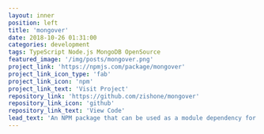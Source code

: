 ```yaml
---
layout: inner
position: left
title: 'mongover'
date: 2018-10-26 01:31:00
categories: development
tags: TypeScript Node.js MongoDB OpenSource
featured_image: '/img/posts/mongover.png'
project_link: 'https://npmjs.com/package/mongover'
project_link_icon_type: 'fab'
project_link_icon: 'npm'
project_link_text: 'Visit Project'
repository_link: 'https://github.com/zishone/mongover'
repository_link_icon: 'github'
repository_link_text: 'View Code'
lead_text: 'An NPM package that can be used as a module dependency for NodeJS applications or as a command line interface tool for the purpose of seeding and migrating MongoDB databases.'
---
```


